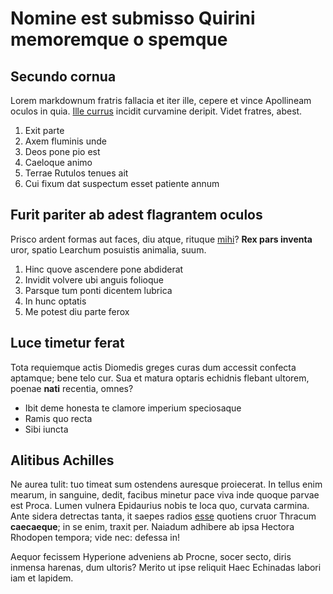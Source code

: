 # Nomine est submisso Quirini memoremque o spemque

## Secundo cornua

Lorem markdownum fratris fallacia et iter ille, cepere et vince Apollineam
oculos in quia. [Ille currus](http://fuit.io/morehaec) incidit curvamine
deripit. Videt fratres, abest.

1. Exit parte
2. Axem fluminis unde
3. Deos pone pio est
4. Caeloque animo
5. Terrae Rutulos tenues ait
6. Cui fixum dat suspectum esset patiente annum

## Furit pariter ab adest flagrantem oculos

Prisco ardent formas aut faces, diu atque, rituque [mihi](http://www.sic.net/)?
**Rex pars inventa** uror, spatio Learchum posuistis animalia, suum.

1. Hinc quove ascendere pone abdiderat
2. Invidit volvere ubi anguis folioque
3. Parsque tum ponti dicentem lubrica
4. In hunc optatis
5. Me potest diu parte ferox

## Luce timetur ferat

Tota requiemque actis Diomedis greges curas dum accessit confecta aptamque; bene
telo cur. Sua et matura optaris echidnis flebant ultorem, poenae **nati**
recentia, omnes?

- Ibit deme honesta te clamore imperium speciosaque
- Ramis quo recta
- Sibi iuncta

## Alitibus Achilles

Ne aurea tulit: tuo timeat sum ostendens auresque proiecerat. In tellus enim
mearum, in sanguine, dedit, facibus minetur pace viva inde quoque parvae est
Proca. Lumen vulnera Epidaurius nobis te loca quo, curvata carmina. Ante sidera
detrectas tanta, it saepes radios [esse](http://www.nondum-effecta.com/emittunt)
quotiens cruor Thracum **caecaeque**; in se enim, traxit per. Naiadum adhibere
ab ipsa Hectora Rhodopen tempora; vide nec: defessa in!

Aequor fecissem Hyperione adveniens ab Procne, socer secto, diris inmensa
harenas, dum ultoris? Merito ut ipse reliquit Haec Echinadas labori iam et
lapidem.
